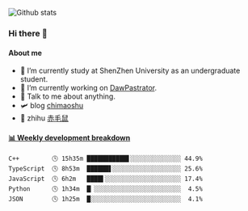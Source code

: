 ![Github stats](https://github-readme-stats.vercel.app/api?username=chimaoshu&show_icons=true&theme=cobalt)

### Hi there 👋

#### About me

- 🏫 I’m currently study at ShenZhen University as an undergraduate student.
- 🔭 I’m currently working on [DawPastrator](https://github.com/DawPastrator/server).
- 💬 Talk to me about anything.
- 🛩️ blog  [chimaoshu](https://www.chimaoshu.top)
- 🎯 zhihu  [赤毛鼠](https://www.zhihu.com/people/chi-mao-shu-53/)

<!-- waka-box start -->
#### <a href="https://gist.github.com/e235103f6d3ace58395a9ff863c34467" target="_blank">📊 Weekly development breakdown</a>
```text
C++         🕓 15h35m ███████████▋░░░░░░░░░░░░░░ 44.9%
TypeScript  🕓 8h53m  ██████▋░░░░░░░░░░░░░░░░░░░ 25.6%
JavaScript  🕓 6h2m   ████▌░░░░░░░░░░░░░░░░░░░░░ 17.4%
Python      🕓 1h34m  █▏░░░░░░░░░░░░░░░░░░░░░░░░  4.5%
JSON        🕓 1h25m  █░░░░░░░░░░░░░░░░░░░░░░░░░  4.1%
```
<!-- Powered by https://github.com/YouEclipse/waka-box-go . -->
<!-- waka-box end -->
